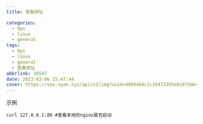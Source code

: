 ```yaml
---
title: 查看网址

categories:
  - Ops
  - linux
  - general
tags:
  - Ops
  - linux
  - general
  - 查看网址
abbrlink: 16547
date: 2023-03-06 15:47:44
cover: https://sex.nyan.xyz/api/v2/img?uuid=4894eb6c1c16473395e61073de468684
---
```


示例

```shell
curl 127.0.0.1:80 #查看本地的nginx是否启动
```